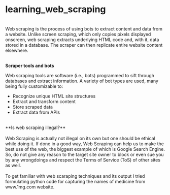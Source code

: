 # learning_web_scraping
<br>
Web scraping is the process of using bots to extract content and data from a website. Unlike screen scraping, which only copies pixels displayed onscreen, web scraping extracts underlying HTML code and, with it, data stored in a database. The scraper can then replicate entire website content elsewhere.
<br>
<br>

**Scraper tools and bots**
<br>

Web scraping tools are software (i.e., bots) programmed to sift through databases and extract information. A variety of bot types are used, many being fully customizable to:

- Recognize unique HTML site structures
- Extract and transform content
- Store scraped data
- Extract data from APIs
<br>
**Is web scraping illegal?**
<br>
<br>
Web Scraping is actually not illegal on its own but one should be ethical while doing it. If done in a good way, Web Scraping can help us to make the best use of the web, the biggest example of which is Google Search Engine. So, do not give any reason to the target site owner to block or even sue you by any wrongdoings and respect the Terms of Service (ToS) of other sites as well.
<br>
<br>
To get familiar with web scaraping techniques and its output I tried formulating python code for capturing the names of medicine from www.1mg.com website.

